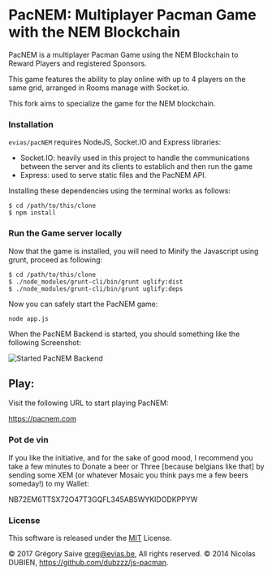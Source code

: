 # PacNEM: Multiplayer Pacman Game with the NEM Blockchain

PacNEM is a multiplayer Pacman Game using the NEM Blockchain to Reward Players and registered Sponsors.

This game features the ability to play online with up to 4 players on the same grid, arranged in Rooms manage with Socket.io.

This fork aims to specialize the game for the NEM blockchain.

### Installation

```evias/pacNEM``` requires NodeJS, Socket.IO and Express libraries:
- Socket.IO: heavily used in this project to handle the communications between the server and its clients to establich and then run the game
- Express: used to serve static files and the PacNEM API.

Installing these dependencies using the terminal works as follows:

```
$ cd /path/to/this/clone
$ npm install
```

### Run the Game server locally

Now that the game is installed, you will need to Minify the Javascript using grunt, proceed as following:

```
$ cd /path/to/this/clone
$ ./node_modules/grunt-cli/bin/grunt uglify:dist
$ ./node_modules/grunt-cli/bin/grunt uglify:deps
```

Now you can safely start the PacNEM game:

```
node app.js
```

When the PacNEM Backend is started, you should something like the following Screenshot:

![Started PacNEM Backend](/img/readme-pacnem-backend.png)

## Play:

Visit the following URL to start playing PacNEM:

https://pacnem.com

### Pot de vin

If you like the initiative, and for the sake of good mood, I recommend you take a few minutes to Donate a beer or Three [because belgians like that] by sending some XEM (or whatever Mosaic you think pays me a few beers someday!) to my Wallet:

NB72EM6TTSX72O47T3GQFL345AB5WYKIDODKPPYW

### License

This software is released under the [MIT](LICENSE) License.

© 2017 Grégory Saive greg@evias.be, All rights reserved.
© 2014 Nicolas DUBIEN, https://github.com/dubzzz/js-pacman.
